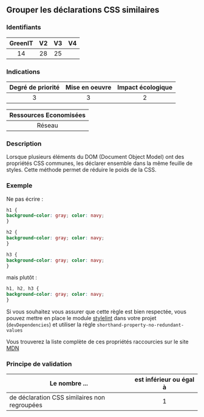 ## Grouper les déclarations CSS similaires

### Identifiants

| GreenIT |  V2  |  V3  |  V4  |
|:-------:|:----:|:----:|:----:|
|   14   | 28  | 25  |      |

### Indications

| Degré de priorité |      Mise en oeuvre       |  Impact écologique    |
|:-------------------:|:-------------------------:|:---------------------:|
| 3 | 3 | 2 |

|Ressources Economisées                                      |
|:----------------------------------------------------------:|
|  Réseau  |

### Description

Lorsque plusieurs éléments du DOM (Document Object Model) ont des propriétés CSS communes,
les déclarer ensemble dans la même feuille de styles. Cette méthode permet de réduire le poids de la CSS.

### Exemple


Ne pas écrire :
```css
h1 {
background-color: gray; color: navy;
}

h2 {
background-color: gray; color: navy;
}

h3 {
background-color: gray; color: navy;
}
```

mais plutôt :
```css
h1, h2, h3 {
background-color: gray; color: navy;
}
```

Si vous souhaitez vous assurer que cette règle est bien respectée, vous pouvez mettre en place le module [stylelint](https://stylelint.io/) 
dans votre projet (`devDependencies`) et utiliser la règle `shorthand-property-no-redundant-values`

Vous trouverez la liste complète de ces propriétés raccourcies sur le site [MDN](https://developer.mozilla.org/fr/docs/Web/CSS/Propri%C3%A9t%C3%A9s_raccourcies)

### Principe de validation

| Le nombre ...     | est inférieur ou égal à   |  
|-------------------|:-------------------------:|
|  de déclaration CSS similaires non regroupées | 1  |
